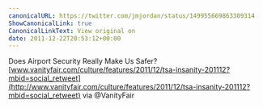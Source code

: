 ```yaml
---
canonicalURL: https://twitter.com/jmjordan/status/149955669863309314
ShowCanonicalLink: true
CanonicalLinkText: View original on
date: 2011-12-22T20:53:12+00:00
---
```

Does Airport Security Really Make Us Safer? [www.vanityfair.com/culture/features/2011/12/tsa-insanity-201112?mbid=social_retweet](http://www.vanityfair.com/culture/features/2011/12/tsa-insanity-201112?mbid=social_retweet) via @VanityFair